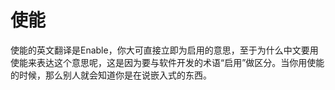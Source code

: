 # 使能

使能的英文翻译是Enable，你大可直接立即为启用的意思，至于为什么中文要用使能来表达这个意思呢，这是因为要与软件开发的术语“启用”做区分。当你用使能的时候，那么别人就会知道你是在说嵌入式的东西。